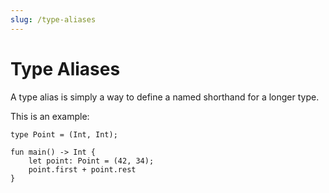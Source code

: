 ```yaml
---
slug: /type-aliases
---
```


# Type Aliases

A type alias is simply a way to define a named shorthand for a longer type.

This is an example:

```rue
type Point = (Int, Int);

fun main() -> Int {
    let point: Point = (42, 34);
    point.first + point.rest
}
```

